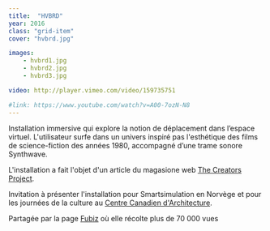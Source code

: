 ```yaml
---
title:  "HVBRD"
year: 2016
class: "grid-item"
cover: "hvbrd.jpg"

images:
    - hvbrd1.jpg
    - hvbrd2.jpg
    - hvbrd3.jpg

video: http://player.vimeo.com/video/159735751

#link: https://www.youtube.com/watch?v=A00-7ozN-N8
---
```



Installation immersive qui explore la notion de déplacement dans l’espace virtuel. L'utilisateur surfe dans un univers inspiré pas l'esthétique des films de science-fiction des années 1980, accompagné d’une trame sonore Synthwave.

L'installation a fait l'objet d'un article du magasione web [The Creators Project](https://thecreatorsproject.vice.com/blog/retrowave-hoverboard-installation).

Invitation à présenter l'installation pour Smartsimulation en Norvège et pour les journées de la culture au [Centre Canadien d'Architecture](http://www.cca.qc.ca/fr/calendrier?event=40392).

Partagée par la page [Fubiz](https://www.facebook.com/Fubiz/videos/10153718921632746/) où elle récolte plus de 70 000 vues